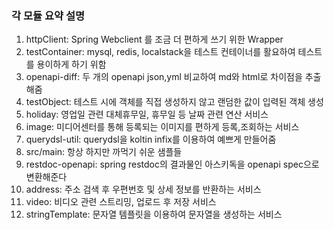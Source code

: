 ### 각 모듈 요약 설명

1. httpClient: Spring Webclient 를 조금 더 편하게 쓰기 위한 Wrapper
2. testContainer: mysql, redis, localstack을 테스트 컨테이너를 활요하여 테스트를 용이하게 하기 위함
3. openapi-diff: 두 개의 openapi json,yml 비교하여 md와 html로 차이점을 추출해줌
4. testObject: 테스트 시에 객체를 직접 생성하지 않고 랜덤한 값이 입력된 객체 생성
5. holiday: 영업일 관련 대체휴무일, 휴무일 등 날짜 관련 연산 서비스
6. image: 미디어센터를 통해 등록되는 이미지를 편하게 등록,조회하는 서비스
7. querydsl-util: querydsl을 koltin infix를 이용하여 예쁘게 만들어줌
8. src/main: 항상 하지만 까먹기 쉬운 샘플들
9. restdoc-openapi: spring restdoc의 결과물인 아스키독을 openapi spec으로 변환해준다
10. address: 주소 검색 후 우편번호 및 상세 정보를 반환하는 서비스
11. video: 비디오 관련 스트리밍, 업로드 후 저장 서비스 
12. stringTemplate: 문자열 템플릿을 이용하여 문자열을 생성하는 서비스